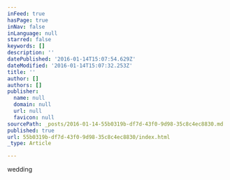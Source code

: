 ```yaml
---
inFeed: true
hasPage: true
inNav: false
inLanguage: null
starred: false
keywords: []
description: ''
datePublished: '2016-01-14T15:07:54.629Z'
dateModified: '2016-01-14T15:07:32.253Z'
title: ''
author: []
authors: []
publisher:
  name: null
  domain: null
  url: null
  favicon: null
sourcePath: _posts/2016-01-14-55b0319b-df7d-43f0-9d98-35c8c4ec8830.md
published: true
url: 55b0319b-df7d-43f0-9d98-35c8c4ec8830/index.html
_type: Article

---
```

wedding